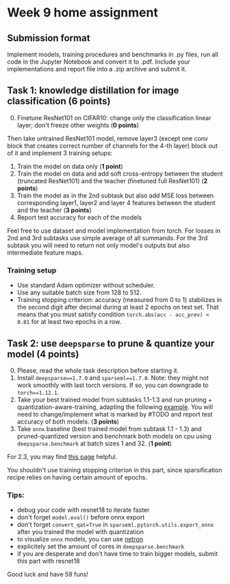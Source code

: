 # Week 9 home assignment

## Submission format
Implement models, training procedures and benchmarks in .py files, run all code in the Jupyter Notebook and convert it to .pdf.
Include your implementations and report file into a .zip archive and submit it.


## Task 1: knowledge distillation for image classification (6 points)
0. Finetune ResNet101 on CIFAR10: change only the classification linear layer; don't freeze other weights (**0 points**)

Then take untrained ResNet101 model, remove layer3 (except one conv block that creates correct number of channels for the 4-th layer) block out of it and implement 3 training setups:
1. Train the model on data only (**1 point**)
2. Train the model on data and add soft cross-entropy between the student (truncated ResNet101) and the teacher (finetuned full ResNet101) (**2 points**)
3. Train the model as in the 2nd subtask but also add MSE loss between corresponding layer1, layer2 and layer 4 features between the student and the teacher (**3 points**)
4. Report test accuracy for each of the models

Feel free to use dataset and model implementation from torch. For losses in 2nd and 3rd subtasks use simple average of all summands.
For the 3rd subtask you will need to return not only model's outputs but also intermediate feature maps.

### Training setup
- Use standard Adam optimizer without scheduler.
- Use any suitable batch size from 128 to 512.
- Training stopping criterion: accuracy (measured from 0 to 1) stabilizes in the second digit after decimal during at least 2 epochs on test set.
That means that you must satisfy condition `torch.abs(acc - acc_prev) < 0.01` for at least two epochs in a row.

## Task 2: use `deepsparse` to prune & quantize your model (4 points)

0. Please, read the whole task description before starting it.
1. Install `deepsparse==1.7.0` and `sparseml==1.7.0`. Note: they might not work smoothly with last torch versions. If so, you can downgrade to `torch==1.12.1`.
2. Take your best trained model from subtasks 1.1-1.3 and run pruning + quantization-aware-training, adapting the following [example](./example_train_sparse_and_quantize.py). You will need to change/implement what is marked by #TODO and report test accuracy of both models. (**3 points**)
3. Take `onnx` baseline (best trained model from subtask 1.1 - 1.3) and pruned-quantized version and benchmark both models on cpu using `deepsparse.benchmark` at batch sizes 1 and 32. (**1 point**) 

For 2.3, you may find [this page](https://web.archive.org/web/20240319095504/https://docs.neuralmagic.com/user-guides/deepsparse-engine/benchmarking/) helpful.

You shouldn't use training stopping criterion in this part, since sparsification recipe relies on having certain amount of epochs.

### Tips: 
- debug your code with resnet18 to iterate faster
- don't forget `model.eval()` before onnx export
- don't forget `convert_qat=True` in `sparseml.pytorch.utils.export_onnx` after you trained the model with quantization
- to visualize `onnx` models, you can use [netron](https://netron.app/)
- explicitely set the amount of cores in `deepsparse.benchmark`
- if you are desperate and don't have time to train bigger models, submit this part with resnet18

Good luck and have 59 funs!
